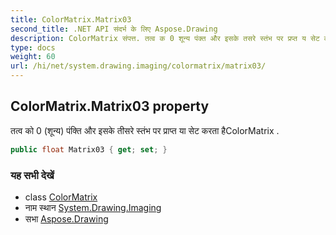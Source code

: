 ```yaml
---
title: ColorMatrix.Matrix03
second_title: .NET API संदर्भ के लिए Aspose.Drawing
description: ColorMatrix संपत्त. तत्व क 0 शून्य पंक्त और इसके तसरे स्तंभ पर प्रप्त य सेट करत हैColorMatrix .
type: docs
weight: 60
url: /hi/net/system.drawing.imaging/colormatrix/matrix03/
---
```

## ColorMatrix.Matrix03 property

तत्व को 0 (शून्य) पंक्ति और इसके तीसरे स्तंभ पर प्राप्त या सेट करता हैColorMatrix .

```csharp
public float Matrix03 { get; set; }
```

### यह सभी देखें

* class [ColorMatrix](../)
* नाम स्थान [System.Drawing.Imaging](../../colormatrix/)
* सभा [Aspose.Drawing](../../../)


